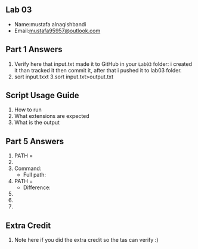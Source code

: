 ## Lab 03

- Name:mustafa alnaqishbandi
- Email:mustafa95957@outlook.com

## Part 1 Answers

1. Verify here that input.txt made it to GitHub in your `Lab03` folder:  i created it than tracked it then commit it, after that i  pushed it to lab03 folder.
2. sort input.txxt
3.sort input.txt>output.txt

## Script Usage Guide

1. How to run
2. What extensions are expected
3. What is the output

## Part 5 Answers

1. PATH =
2.
3. Command:
   - Full path:
4. PATH =
   - Difference:
5.
6.
7.

## Extra Credit

1. Note here if you did the extra credit so the tas can verify :)
